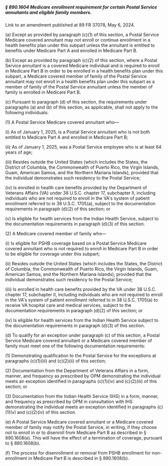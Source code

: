 ##### § 890.1604 Medicare enrollment requirement for certain Postal Service annuitants and eligible family members. #####

Link to an amendment published at 89 FR 37078, May 6, 2024.

(a) Except as provided by paragraph (c)(1) of this section, a Postal Service Medicare covered annuitant may not enroll or continue enrollment in a health benefits plan under this subpart unless the annuitant is entitled to benefits under Medicare Part A and enrolled in Medicare Part B.

(b) Except as provided by paragraph (c)(2) of this section, where a Postal Service annuitant is a covered Medicare individual and is required to enroll in Medicare Part B in order to be enrolled in a health benefits plan under this subpart, a Medicare covered member of family of the Postal Service annuitant may not enroll in a health benefits plan under this subpart as a member of family of the Postal Service annuitant unless the member of family is enrolled in Medicare Part B.

(c) Pursuant to paragraph (d) of this section, the requirements under paragraphs (a) and (b) of this section, as applicable, shall not apply to the following individuals:

(1) A Postal Service Medicare covered annuitant who—

(i) As of January 1, 2025, is a Postal Service annuitant who is not both entitled to Medicare Part A and enrolled in Medicare Part B;

(ii) As of January 1, 2025, was a Postal Service employee who is at least 64 years of age;

(iii) Resides outside the United States (which includes the States, the District of Columbia, the Commonwealth of Puerto Rico, the Virgin Islands, Guam, American Samoa, and the Northern Mariana Islands), provided that the individual demonstrates such residency to the Postal Service;

(iv) Is enrolled in health care benefits provided by the Department of Veterans Affairs (VA) under 38 U.S.C. chapter 17, subchapter II, including individuals who are not required to enroll in the VA's system of patient enrollment referred to in 38 U.S.C. 1705(a), subject to the documentation requirements in paragraph (d)(2) of this section; or

(v) Is eligible for health services from the Indian Health Service, subject to the documentation requirements in paragraph (d)(3) of this section.

(2) A Medicare covered member of family who—

(i) Is eligible for PSHB coverage based on a Postal Service Medicare covered annuitant who is not required to enroll in Medicare Part B in order to be eligible for coverage under this subpart;

(ii) Resides outside the United States (which includes the States, the District of Columbia, the Commonwealth of Puerto Rico, the Virgin Islands, Guam, American Samoa, and the Northern Mariana Islands), provided that the individual demonstrates such residency to the Postal Service;

(iii) Is enrolled in health care benefits provided by the VA under 38 U.S.C. chapter 17, subchapter II, including individuals who are not required to enroll in the VA's system of patient enrollment referred to in 38 U.S.C. 1705(a) to receive VA hospital care and medical services, subject to the documentation requirements in paragraph (d)(2) of this section; or

(iv) Is eligible for health services from the Indian Health Service subject to the documentation requirements in paragraph (d)(3) of this section.

(d) To qualify for an exception under paragraph (c) of this section, a Postal Service Medicare covered annuitant or a Medicare covered member of family must meet one of the following documentation requirements:

(1) Demonstrating qualification to the Postal Service for the exceptions at paragraphs (c)(1)(iii) and (c)(2)(ii) of this section;

(2) Documentation from the Department of Veterans Affairs in a form, manner, and frequency as prescribed by OPM demonstrating the individual meets an exception identified in paragraphs (c)(1)(iv) and (c)(2)(iii) of this section; or

(3) Documentation from the Indian Health Service (IHS) in a form, manner, and frequency as prescribed by OPM in consultation with IHS demonstrating the individual meets an exception identified in paragraphs (c)(1)(v) and (c)(2)(iv) of this section.

(e) A Postal Service Medicare covered annuitant or a Medicare covered member of family may notify the Postal Service, in writing, if they choose not to enroll in or to disenroll from Medicare Part B as described in § 890.1608(e). This will have the effect of a termination of coverage, pursuant to § 890.1608(b).

(f) The process for disenrollment or removal from PSHB enrollment for non-enrollment in Medicare Part B is described in § 890.1608(b).